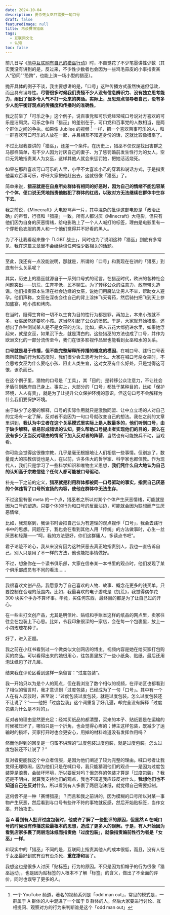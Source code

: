 ```yaml
---
date: 2024-10-04
description: 要杀死女巫只需要一句口号
draft: false
featuredImage: null
title: 再谈赛博猎巫
tags:
  - 互联网文化
  - 认知
toc: false
---
```


前几日写《[简中互联网有自己的猎巫行动](/posts/简中互联网有自己的猎巫行动/)》时，不自觉花了不少笔墨讲性少数（其实我没有讲到的是，反过来，不少性少数者也会因为一些鸡毛蒜皮的小事指责某人“恐同”“恐跨”，也能上演一场小型的猎巫）。

抛开具体的例子不谈，我主要想讲的是，「口号」这种传播方式虽然快速但低效，而且具有误导性。**尽管很多时候我们责怪不少人没有信息辨识力、没有独立思考能力，闹出了很多令人气不打一处来的笑话。实际上，反思观点领导者自己，没有多少人能平衡好观点的传播度和传播时的准确性**。

我之前举了「可乐之争」这个例子，说百事党和可乐党经常喊口号说对方喜欢的可乐是洁厕灵。可乐之争和「猎巫」的差别在于，可口党和百事党的人数相当，是两个群体之间的争执。如果像 Jubilee 的视频 [^1] 一样，把一个喜欢百事可乐的人，和一群喜欢可口可乐的人放在一起，并且相互不知道身份的话，这就比较像猎巫了。

不过比起我要讲的「猎巫」，还差一个条件。在历史上，猎巫不仅仅是找出害群之马那样简单，有不少人因为讨厌自己的妻子、为了惩罚婚前发生性行为的女人，空口无凭地指责某人为女巫，这样其他人就会来惩罚她，把她活活烧死。

如果在那群喜欢可口可乐的人里，小甲不太喜欢小乙的穿着和说话方式，于是指责他喜欢百事可乐，呼吁大家把他赶出去，这就很像「猎巫」了。

简单来说，**猎巫就是在自身所处群体有相同的好恶时，因为自己的情绪不能包容某个个体，便口说无凭地指责他触犯了群体的红线，以致对方无法继续在群体中生存下去**。

我之前说，《Minecraft》大电影骂声一片，其中混杂的批评这部电影是「政治正确」的声音，行径和「猎巫」一致。所有人都讨厌《Minecraft》大电影，但只有他们因为自身的厌恶情绪，给电影贴上了一个人人喊打的标签，理由是电影里有一个穿粉色衣服的男人和一个他们觉得并不好看的黑人。

为了不让我看起来像个「LGBT 战士」，同时也为了说明这种「猎巫」到底有多常见，我在这篇文章里不会继续谈任何性少数相关的话题。

---

至此，我还有一点没能说明，那就是，所谓的「口号」和我现在在讲的「猎巫」到底有什么关系呢？

其实，历史上的猎巫就源自于一系列口号式的谣言。在猎巫时代，欧洲的各种社会问题突出——饥荒、生育率低，民不聊生。为了转移公众的注意力，政府带头造谣。他们指责原本生活在社会边缘的女巫，说她们用魔法让男人不举，帮助女人避孕。他们声称，女巫在深夜会往自己的背上涂抹飞天膏药，然后骑扫把飞到天上参加盛宴，吃小孩和烤肉。

在当时，阻碍生育和一切不以生育为目的性行为都是罪，再加上，本来小孩就不多，女巫居然还要吃小孩。这当然引起了公众的愤怒。于是，大家就开始猎巫，还想出了各种测试某人是不是女巫的方法，比如，把人五花大绑扔进水里，如果她浮起来，就是女巫，如果沉下去，就是清白的。这些猎巫的方法也成了口号，并作为欧洲文化的一部分流传至今，我们在很多影视作品里也能看到女巫和水的关系。

**口号就是易于传播，但不能完整解释所传播的概念的模因**。在喊口号、践行口号表面所鼓励的行为和态度时，我们很少会去思考为什么。大家在喊口号杀女巫时，不会思考女巫为什么要吃小孩、阻止人类生育，这对女巫有什么好处，只是觉得这可恨，该杀而已。

在这个例子里，猎物的口号是「工具」，其「目的」是转移公众注意力，不让社会矛盾引到政府自己身上。事实上，大部分的「口号」都处于某种目的，比如「保护环境，人人有责」，就是为了让提升公众保护环境的意识，但这句口号不会解释为什么我们要保护环境。

由于缺少了必要的解释，口号的实际作用就只是激励同盟、让中立立场的人对自己的立场有一定了解，反对者不会因为一句口号就改变自己的想法。我在之前的文章里讲到，**我认为中立者在这个关系模式里实际上是人数最多的，他们听到口号，由于缺少解释，极易形成错误的认知，要么帮助口号提出者实现他们的目的，要么在没有多少正当反对理由的情况下加入反对者的阵营**，当然也有可能按兵不动，当戏看。

你可能会觉得这很像宗教，几乎是毫无根据地让人们相信一些事情。但别忘了，数量庞大的宗教信徒也是人，在以前，许多伟大的哲学家、科学家也都信教。作为现代人，我们只是学习了一些科学知识和唯物主义思想，**我们凭什么自大地认为自己的认知高于宗教信徒？任何人都可能被口号驱动**。

补充一下之前的定义，**猎巫就是利用群体都被同一口号驱动的事实，指责自己厌恶的个体违背了口号所宣扬的内容，使他在群体中无法生存**。

不过这里有很 meta 的一个点，猎巫者之所以对某个个体产生厌恶情绪，可能就是因为口号的塑造。只要个体的行为和口号的反面沾边，可能就会因为联想而产生厌恶情绪。

比如，我观察到，我读书时会把自己认为有道理的观点视作「口号」，我会去践行书中的思想。问题在于，我也会在看到其他人用「传统」的方法做事时，心生一丝厌恶和轻蔑——“呵，我的方法更好，你们这群庸人，多读点书吧”。

君子论迹不论心，我从来没有因为这种厌恶去真正地指责别人，我也一直告诉自己，别人只是用了不一样的方法，他也能把事情做好。

不过，想象你在一个读书俱乐部，大家在信奉某一本书里的观点时，他们发现了某个俱乐部成员有不同的看法……

---

我很喜欢文创产品，我愿意为了自己喜欢的人物、故事、概念花更多的钱买单，只要控制在合理的范围内。比如，我最喜欢的电子游戏是《饥荒》，我觉得偶尔花 300 块买个手办不算坏事。毕竟，买任何东西，最终目的都是为了让自己过的开心。

在一些主打文创产品，尤其是明信片、贴纸和手账本这样的纸品的网点里，卖家往往会在包装上下心思。比如，令我印象很深的一家店，会在每一个包裹里，放上一小包玫瑰花种子。

好了，进入正题。

我之前在小红书看到过一个做类似文创网店的博主，视频内容是她在给买家打包购买的商品。可以看得出来的她很用心，往包裹里放了一些小纸条、贴纸，最后还用泡沫纸包了好几层。

结果我在评论区看到这样一条留言：“过度包装”。

我一开始只以为是个人的观点，但在我浏览了数个相似的视频，在评论区也都看到了相似的留言时，我才意识到「过度包装」已经成为了一句「口号」。其中有一个人在有人反驳时，甚至说：“过度包装过度包装，就是过度包装。怎么过度包装还不让说了？”——他把「过度包装」这个词重复了好几遍，却完全没有解释「过度包装为什么是不对的」。

反对者的理由显然更充足：经常买纸品的都清楚，买来的本子、贴纸要是在运输的时候被压坏了，哪怕只是一个折角，也会觉得心疼的；博主这样包装，既减少了运输时的损坏，买家打开时也会更安心，用掉的材料难道没有发挥作用吗？

然而他得到的回复是一句蛮不讲理的“过度包装过度包装，就是过度包装。怎么过度包装还不让说了？”

反对者更能我这个中立者信服，是因为他们阐述了较为完整的理由。喊口号者让我觉得无理取闹，因为他们只是在喊口号，我只能猜测他们的观点——是因为过度包装算是浪费，会破坏环境，所以要反对吗？但怎样的包装才算是「过度包装」？我还是不明白，就算我支持他们的观点，我也不知道我应该反对什么。**我想他们也不知道自己在反对什么**，所以看到有人多裹了两层泡沫纸，就觉得自己需要抵制。

这何尝不是一种「赛博猎巫」？而且和我之前讲的，因为模糊的口号所以对某一事物产生厌恶，然后看到与口号有些许不符的事物就反感，然后开始贴标签，当作女巫，开始攻击。

**当 A 看到有人批评过度包装时，他或许了解了一些批评的原因，但显然 A 在喊口号的时候没有传播这些最根本的思想，造成了更多人的误解。于是，有人开始因为看到店家多裹了两层泡沫纸而指责他「过度包装」，就像指责婚前性行为者是「女巫」一样**。

和现实中的「猎巫」不同的是，互联网上指责其他人的成本很低，而且，没有人在乎女巫最好到底有没有没杀死，**重在掺和**罢了。

我想这也是很多人讨厌「贴标签」行为的原因。不只是因为扣帽子的行为很像「猎巫运动」，也是因为贴标签的人根本不了解「标签」的含义，做出了不全面的评价，同时也误导了更多的人。

[^1]: 一个 YouTube 频道，著名的视频系列是「odd man out」，常见的模式是，一群属于 A 群体的人中混进了一个属于 B 群体的人，然后大家要进行讨论、互相提问、观察对方的行为来判断谁是这个「odd man out」
